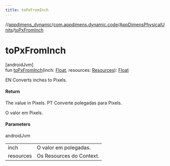 ```yaml
---
title: toPxFromInch
---
```

//[appdimens_dynamic](../../../index.html)/[com.appdimens.dynamic.code](../index.html)/[AppDimensPhysicalUnits](index.html)/[toPxFromInch](to-px-from-inch.html)



# toPxFromInch



[androidJvm]\
fun [toPxFromInch](to-px-from-inch.html)(inch: [Float](https://kotlinlang.org/api/core/kotlin-stdlib/kotlin/-float/index.html), resources: [Resources](https://developer.android.com/reference/kotlin/android/content/res/Resources.html)): [Float](https://kotlinlang.org/api/core/kotlin-stdlib/kotlin/-float/index.html)



EN Converts inches to Pixels.



#### Return



The value in Pixels. PT Converte polegadas para Pixels.



O valor em Pixels.



#### Parameters


androidJvm

| | |
|---|---|
| inch | O valor em polegadas. |
| resources | Os Resources do Context. |



